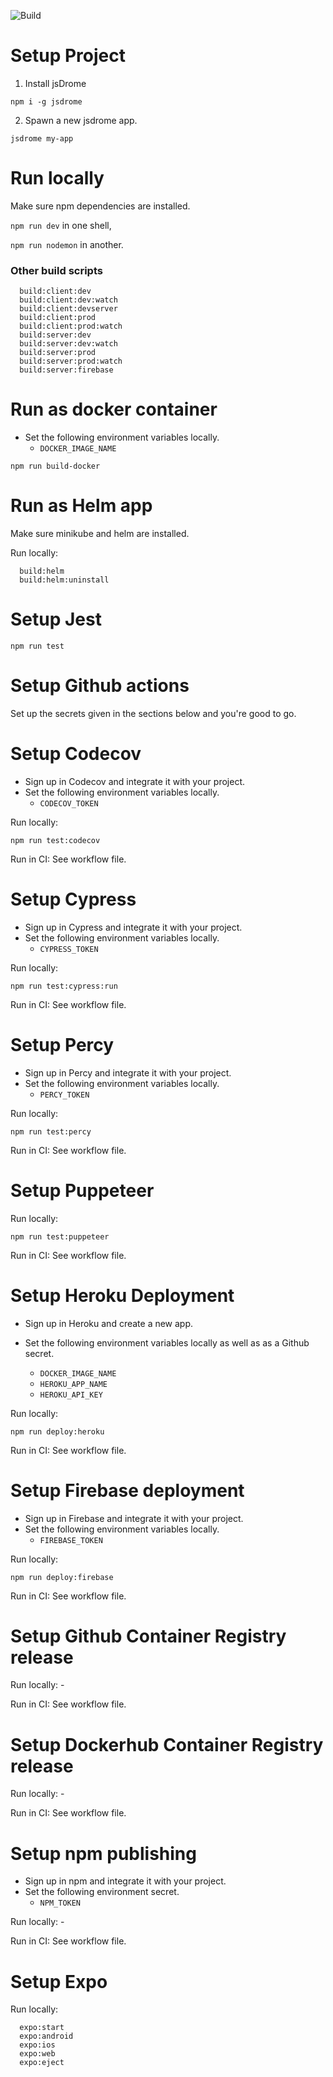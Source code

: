 ![Build](https://github.com/jsDrome/jsDrome/workflows/Build/badge.svg?branch=master)

# Setup Project

1. Install jsDrome

```shell
npm i -g jsdrome
```

2. Spawn a new jsdrome app.

```shell
jsdrome my-app
```

# Run locally

Make sure npm dependencies are installed.

`npm run dev` in one shell,

`npm run nodemon` in another.

### Other build scripts

```shell
  build:client:dev
  build:client:dev:watch
  build:client:devserver
  build:client:prod
  build:client:prod:watch
  build:server:dev
  build:server:dev:watch
  build:server:prod
  build:server:prod:watch
  build:server:firebase
```

# Run as docker container

- Set the following environment variables locally.
  - `DOCKER_IMAGE_NAME`

```shell
npm run build-docker
```

# Run as Helm app

Make sure minikube and helm are installed.

Run locally:

```shell
  build:helm
  build:helm:uninstall
```

# Setup Jest

```shell
npm run test
```

# Setup Github actions

Set up the secrets given in the sections below and you're good to go.

# Setup Codecov

- Sign up in Codecov and integrate it with your project.
- Set the following environment variables locally.
  - `CODECOV_TOKEN`

Run locally:

```shell
npm run test:codecov
```

Run in CI: See workflow file.

# Setup Cypress

- Sign up in Cypress and integrate it with your project.
- Set the following environment variables locally.
  - `CYPRESS_TOKEN`

Run locally:

```shell
npm run test:cypress:run
```
Run in CI: See workflow file.

# Setup Percy

- Sign up in Percy and integrate it with your project.
- Set the following environment variables locally.
  - `PERCY_TOKEN`

Run locally:

```shell
npm run test:percy
```
Run in CI: See workflow file.

# Setup Puppeteer

Run locally:

```shell
npm run test:puppeteer
```

Run in CI: See workflow file.


# Setup Heroku Deployment

- Sign up in Heroku and create a new app.
- Set the following environment variables locally as well as as a Github secret.

  - `DOCKER_IMAGE_NAME`
  - `HEROKU_APP_NAME`
  - `HEROKU_API_KEY`

Run locally:

```shell
npm run deploy:heroku
```
Run in CI: See workflow file.

# Setup Firebase deployment

- Sign up in Firebase and integrate it with your project.
- Set the following environment variables locally.
  - `FIREBASE_TOKEN`

Run locally:

```shell
npm run deploy:firebase
```
Run in CI: See workflow file.

# Setup Github Container Registry release

Run locally: -

Run in CI: See workflow file.

# Setup Dockerhub Container Registry release

Run locally: -

Run in CI: See workflow file.

# Setup npm publishing

- Sign up in npm and integrate it with your project.
- Set the following environment secret.
  - `NPM_TOKEN`

Run locally: -

Run in CI: See workflow file.

# Setup Expo

Run locally:

```shell
  expo:start
  expo:android
  expo:ios
  expo:web
  expo:eject
```
